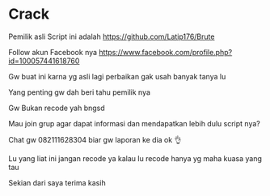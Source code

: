 # Crack

Pemilik asli Script ini adalah https://github.com/Latip176/Brute

Follow akun Facebook nya https://www.facebook.com/profile.php?id=100057441618760

Gw buat ini karna yg asli lagi perbaikan gak usah banyak tanya lu 

Yang penting gw dah beri tahu pemilik nya

Gw Bukan recode yah bngsd

Mau join grup agar dapat informasi dan mendapatkan lebih dulu script nya? 

Chat gw 082111628304 biar gw laporan ke dia ok 👌 

Lu yang liat ini jangan recode ya kalau lu recode hanya yg maha kuasa yang tau 

Sekian dari saya terima kasih
